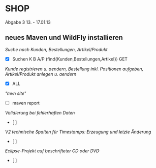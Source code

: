SHOP
====

Abgabe 3
13. - 17.01.13

neues Maven und WildFly installieren
-------

*Suche nach Kunden, Bestellungen, Artikel/Produkt*
- [x] Suchen K B A/P (find{Kunden,Bestellungen,Artikel}) GET

*Kunde registrieren u. aendern, Bestellung inkl. Positionen aufgeben, Artikel/Produkt anlegen u. aendern*
- [x] ALL

*"mvn site"*
- [ ] maven report

*Validierung bei fehlerhaften Daten*
- [ ] 

*V2 technische Spalten für Timestamps: Erzeugung und letzte Änderung*
- [ ] 

*Eclipse-Projekt auf beschrifteter CD oder DVD*
- [ ] 

